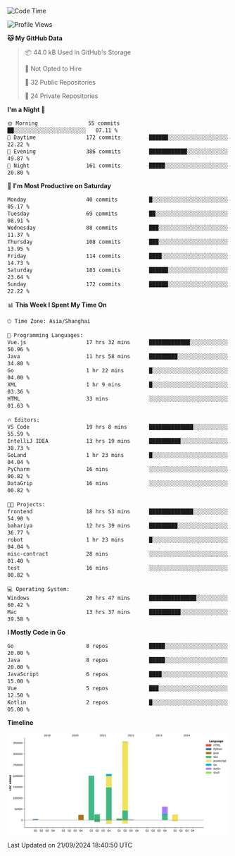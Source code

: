 <!--START_SECTION:waka-->
![Code Time](http://img.shields.io/badge/Code%20Time-2%2C728%20hrs%2032%20mins-blue)

![Profile Views](http://img.shields.io/badge/Profile%20Views-0-blue)

**🐱 My GitHub Data** 

> 📦 44.0 kB Used in GitHub's Storage 
 > 
> 🚫 Not Opted to Hire
 > 
> 📜 32 Public Repositories 
 > 
> 🔑 24 Private Repositories 
 > 
**I'm a Night 🦉** 

```text
🌞 Morning                55 commits          ██░░░░░░░░░░░░░░░░░░░░░░░   07.11 % 
🌆 Daytime                172 commits         ██████░░░░░░░░░░░░░░░░░░░   22.22 % 
🌃 Evening                386 commits         ████████████░░░░░░░░░░░░░   49.87 % 
🌙 Night                  161 commits         █████░░░░░░░░░░░░░░░░░░░░   20.80 % 
```
📅 **I'm Most Productive on Saturday** 

```text
Monday                   40 commits          █░░░░░░░░░░░░░░░░░░░░░░░░   05.17 % 
Tuesday                  69 commits          ██░░░░░░░░░░░░░░░░░░░░░░░   08.91 % 
Wednesday                88 commits          ███░░░░░░░░░░░░░░░░░░░░░░   11.37 % 
Thursday                 108 commits         ███░░░░░░░░░░░░░░░░░░░░░░   13.95 % 
Friday                   114 commits         ████░░░░░░░░░░░░░░░░░░░░░   14.73 % 
Saturday                 183 commits         ██████░░░░░░░░░░░░░░░░░░░   23.64 % 
Sunday                   172 commits         ██████░░░░░░░░░░░░░░░░░░░   22.22 % 
```


📊 **This Week I Spent My Time On** 

```text
🕑︎ Time Zone: Asia/Shanghai

💬 Programming Languages: 
Vue.js                   17 hrs 32 mins      █████████████░░░░░░░░░░░░   50.96 % 
Java                     11 hrs 58 mins      █████████░░░░░░░░░░░░░░░░   34.80 % 
Go                       1 hr 22 mins        █░░░░░░░░░░░░░░░░░░░░░░░░   04.00 % 
XML                      1 hr 9 mins         █░░░░░░░░░░░░░░░░░░░░░░░░   03.36 % 
HTML                     33 mins             ░░░░░░░░░░░░░░░░░░░░░░░░░   01.63 % 

🔥 Editors: 
VS Code                  19 hrs 8 mins       ██████████████░░░░░░░░░░░   55.59 % 
IntelliJ IDEA            13 hrs 19 mins      ██████████░░░░░░░░░░░░░░░   38.73 % 
GoLand                   1 hr 23 mins        █░░░░░░░░░░░░░░░░░░░░░░░░   04.04 % 
PyCharm                  16 mins             ░░░░░░░░░░░░░░░░░░░░░░░░░   00.82 % 
DataGrip                 16 mins             ░░░░░░░░░░░░░░░░░░░░░░░░░   00.82 % 

🐱‍💻 Projects: 
frontend                 18 hrs 53 mins      ██████████████░░░░░░░░░░░   54.90 % 
bahariya                 12 hrs 39 mins      █████████░░░░░░░░░░░░░░░░   36.77 % 
robot                    1 hr 23 mins        █░░░░░░░░░░░░░░░░░░░░░░░░   04.04 % 
misc-contract            28 mins             ░░░░░░░░░░░░░░░░░░░░░░░░░   01.40 % 
test                     16 mins             ░░░░░░░░░░░░░░░░░░░░░░░░░   00.82 % 

💻 Operating System: 
Windows                  20 hrs 47 mins      ███████████████░░░░░░░░░░   60.42 % 
Mac                      13 hrs 37 mins      ██████████░░░░░░░░░░░░░░░   39.58 % 
```

**I Mostly Code in Go** 

```text
Go                       8 repos             █████░░░░░░░░░░░░░░░░░░░░   20.00 % 
Java                     8 repos             █████░░░░░░░░░░░░░░░░░░░░   20.00 % 
JavaScript               6 repos             ████░░░░░░░░░░░░░░░░░░░░░   15.00 % 
Vue                      5 repos             ███░░░░░░░░░░░░░░░░░░░░░░   12.50 % 
Kotlin                   2 repos             █░░░░░░░░░░░░░░░░░░░░░░░░   05.00 % 
```



**Timeline**

![Lines of Code chart](https://raw.githubusercontent.com/youtiaoguagua/youtiaoguagua/master/assets/bar_graph.png)


 Last Updated on 21/09/2024 18:40:50 UTC
<!--END_SECTION:waka-->
